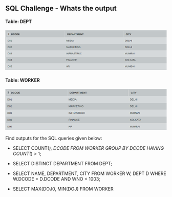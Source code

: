 ## SQL Challenge - Whats the output

#### Table: DEPT
![Test Image](dept.png)

#### Table: WORKER
![Test Image2](work.png)

Find outputs for the SQL queries given below:

- SELECT COUNT(*), DCODE FROM WORKER
  GROUP BY DCODE HAVING COUNT(*) > 1;
  
- SELECT DISTINCT DEPARTMENT FROM DEPT;

- SELECT NAME, DEPARTMENT, CITY 
  FROM WORKER W, DEPT D
  WHERE W.DCODE = D.DCODE AND WNO < 1003;
  
- SELECT MAX(DOJ0, MIN(DOJ)
  FROM WORKER
